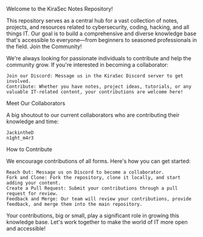 Welcome to the KiraSec Notes Repository!

This repository serves as a central hub for a vast collection of notes, projects, and resources related to cybersecurity, coding, hacking, and all things IT. Our goal is to build a comprehensive and diverse knowledge base that's accessible to everyone—from beginners to seasoned professionals in the field.
Join the Community!

We're always looking for passionate individuals to contribute and help the community grow. If you're interested in becoming a collaborator:

    Join our Discord: Message us in the KiraSec Discord server to get involved.
    Contribute: Whether you have notes, project ideas, tutorials, or any valuable IT-related content, your contributions are welcome here!

Meet Our Collaborators

A big shoutout to our current collaborators who are contributing their knowledge and time:

    JackintheD
    n1ght_m4r3

How to Contribute

We encourage contributions of all forms. Here's how you can get started:

    Reach Out: Message us on Discord to become a collaborator.
    Fork and Clone: Fork the repository, clone it locally, and start adding your content.
    Create a Pull Request: Submit your contributions through a pull request for review.
    Feedback and Merge: Our team will review your contributions, provide feedback, and merge them into the main repository.

Your contributions, big or small, play a significant role in growing this knowledge base. Let's work together to make the world of IT more open and accessible!
